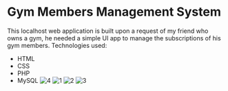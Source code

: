 # Gym Members Management System
This localhost web application is built upon a request of my friend who owns a gym,
he needed a simple UI app to manage the subscriptions of his gym members.
Technologies used:
+ HTML
+ CSS
+ PHP
+ MySQL
![4](https://user-images.githubusercontent.com/66912817/200845538-086f4f30-ec59-40ed-b7f2-59bf7391dc59.png)
![1](https://user-images.githubusercontent.com/66912817/200845548-0542adcd-5e96-4bfb-a0e2-da55eb865550.png)
![2](https://user-images.githubusercontent.com/66912817/200845550-16a73678-16e1-4f8b-b78a-3a0c55c8a331.png)
![3](https://user-images.githubusercontent.com/66912817/200845555-d8225dfe-6147-4c9b-99c1-d5e330ba31e0.png)
